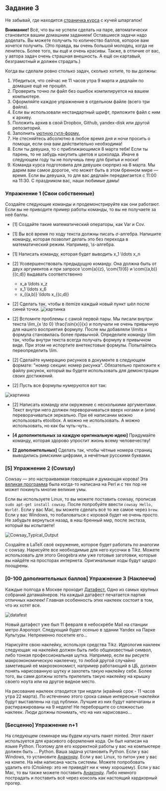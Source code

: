 ## Задание 3

Не забывай, где находится [страничка курса](https://fulyankin.github.io/LaTeX/) с кучей шпаргалок!

**Внимание!** Всё, что вы не успели сделать на паре, автоматически становится вашим домашним заданием! Оставшиеся задачи надо доделать. Вы можете получить то количество баллов, которое вам хочется получить. (Это правда, вы очень большой молодец, когда не ленитесь. Более того, вы ещё и очень красивы. Также, в отличие от вас, у автора задач очень страшная внешность. А ещё он картавый, безграмотный и должен страдать.)

Когда вы сделали ровно столько задач, сколько хотите, то вы должны:

1. Убедиться, что сейчас не 11 часов утра 9 марта и дедлайн по домашке ещё не прошёл.
2. Проверить точно ли файл без ошибок компилируется на вашем компьютере.
3. Оформляйте каждое упражнение в отдельном файле (всего три файла).
4. Если	вы	использовали	нестандартный	шрифт,	приложите	файл	с ним	к	архиву.
5. Положить архив в	свой	Dropbox,	Github,	yandex-disk	или
другой	репозиторий.
6. Заполнить	[уютную	гугл-форму.](https://docs.google.com/forms/d/e/1FAIpQLSe11kxKVfv07iCL1E9yNX7ll9swKImiVwRr1H70lslGzInRSg/viewform)
7. Не стесняйтесь абсолютно в любое время дня и ночи просить о помощи, если она вам действительно необходима!
8. Если ты девушка, то с приближающимся 8 марта тебя! Если ты парень, то не забудь накупить цветов и шоколада. Иначе в следующем году ты не получишь пену для бритья и носки!
9. Команда курса подготовила для девушек сюрприз на 8 марта. Мы дарим вам самое дорогое, что может быть в этом бренном мире — время.  Если вы девушка, то для вас дедлайн передвигается с 11:00 на 11:30. С праздником вас, наши любимые дамы!

### Упражнение 1 (Свои собственные)

Создайте следующие команды и продемонстрируйте как они работают. Если вы не приводите пример работы команды, то вы не получаете за неё баллы.

- [1] Создайте такие математический операторы, как Var и Cov.

- [1] Вы всё время по ходу текста должны писать $\sigma$-алгебра. Напишите команду, которая позволит делать это без перехода в математический режим. Например, \s-алгебра.
- [1] Написать команду, которая будет выводить x_1 \ldots x_n

- [2] Усовершенствовать предыдущую команду. Она должна быть от двух аргументов и при запросе \com{a}{z}, \com{1}{6} и \com{(a,b)}{(c,d)} выдавать соответственно

     - x_a \ldots x_z
     - x_1 \ldots x_6
     - x\_{(a,b)} \ldots x\_{(c,d)}

- [2] Сделать так, чтобы в itemize каждый новый пункт шёл после синей точки. ![картинка](https://raw.githubusercontent.com/FUlyankin/LaTeX/master/sem_3/hw3/bullets.png )

- [2] Вспомнте проблемы с самой первой пары. Мы писали внутри текста \lim_{x \to 0} \frac{\sin{x}}{x} и получали не очень привычную для нашего восприятия формулу. После мы добавляли \limits и формула становилась более привычной. Определите команду \llim так, чтобы внутри текста всегда получать формулу в привычном виде. При этом не испортите внетекстовые формулы. Попытайтесь переопределить \lim.

- [2] Сделайте нумерацию рисунков в документе в следующем формате: "номер секции: номер рисунка". Обязательно приложите к файлу рисунок, который вы будете использовать для демонстрации своих достижений.

- [2] Пусть все формулы нумеруются вот так:

![картинка](https://raw.githubusercontent.com/FUlyankin/LaTeX/master/sem_3/hw3/formula.png)

- [2] Написать команду или окружение с несколькими аргументами. Текст внутри него должен переворачиваться вверх ногами и (или) переворачиваться зеркально. При её написании можно использовать etoolbox. А можно не использовать. А можно использовать, но как бы чуть-чуть...

- **[4 дополнительных за каждую оригинальную идею]** Придумайте команду, которая здорово упростит жизнь всему человечеству!

- **[2 дополнительных]** Сделать так, чтобы чётные номера страниц выводились римскими цифрами, а нечётные русскими буквами.


### [5] Упражнение 2 (Cowsay)

Cowsay — это настраиваемая говорящая и думающая корова! Эта [великая программа](http://citkit.ru/articles/679/) была когда-то написана на Perl и с тех пор не может покинуть многие великие умы.

Если вы используете Linux, то вы можете поставить cowsay, прописав `sudo apt-get install cowsay`. После попробуйте ввести `cowsay Hello, World!`. Если у вас Mac, вы можете сделать всё то же самое через `brew`. Если у вас Windows, то побаловаться с коровой будет не очень просто. Не забудьте вернуться назад, в наш бренный мир, после экстаза, который вы испытаете!

![Cowsay_Typical_Output](https://upload.wikimedia.org/wikipedia/commons/8/80/Cowsay_Typical_Output.png)

Создайте в LaTeX своё окружение, которое будет работать по аналогии с cowsay. Нарисуйте все необходимые для него кусочки в Tikz. Можете использовать для этого Geogebra или уже готовые заготовки, которые вы найдёте на просторах интернета. Оригинальные ходы будут щедро поощрены.

### [0-100 дополнительных баллов] Упражнение 3 (Наклеечи)

Каждые полгода в Москве проходит [Датафест.](http://datafest.ru/) Одно из самых крупных собраний датамайнеров. На каждый датафест печатается партия отличных наклеек! Главная особенность этих наклеек состоит в том, что их хотят все.

![datafest](https://raw.githubusercontent.com/FUlyankin/LaTeX/master/sem_3/stic_v1.0/DataFest_Stikers/DF.jpg)

Новый датафест уже был 11 февраля в небоскрёбе Mail на станции метро Аэропорт. Следующий будет осенью в здании Yandex на Парке Культуры. Непременно посетите его...

Нарисуйте свою наклейку, используя средства Tikz. Идеология наклеек следующая: на наклейке должен быть либо общеизвестный символ, либо тонкая профессиональная шутка. Например, если вы рисуете макроэкономическую наклеечку, то любой другой случайно заметивший её макроэкономист, например работающий в ЦБ, должен понять нарисованную шутку и захотеть такую наклейку себе. Более того, вы сами должны хотеть прилепить такую наклейку на крышку своего ноута или на другое видное место.

На рисование наклеек отводится три недели (крайний срок - 11 часов утра 22 марта). По истечению этого срока самые интересные наклейки будут выставлены на суд публики. Лучшие из них будут напечатаны и растиражированы на 9 неделе! Не переборщите со сложностью наклеек. Люди должны понимать, что на них нарисовано...

### [Бесценно] Упражнение n+1

На следующем семинаре мы будем изучать пакет minted. Этот пакет используется для красивого оформления кода. Он был написан на языке Python. Поэтому для его корректной работы у вас на компьютере должен быть ... Python. Ваша задача установить Python. Если у вас Windows, то установите [Анаконду](https://www.continuum.io/downloads). Если у вас Linux, то питон уже у вас на компе. На нём написана часть системы. Можете попробовать удалить его (Спойлер: это не приведёт ни к чему хорошему). Если у вас Mac, то вы также можете поставить [Анаконду](https://www.continuum.io/downloads). Либо немного пострадать и поставить всё через консоль как настоящий хардкорный прогер.
